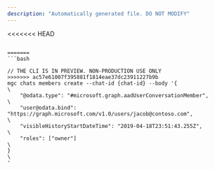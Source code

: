 ```yaml
---
description: "Automatically generated file. DO NOT MODIFY"
---
```


<<<<<<< HEAD
```cli

=======
```bash

// THE CLI IS IN PREVIEW. NON-PRODUCTION USE ONLY
>>>>>>> ac57e61007f395881f1814eae37dc23911227b9b
mgc chats members create --chat-id {chat-id} --body '{\
    "@odata.type": "#microsoft.graph.aadUserConversationMember",\
    "user@odata.bind": "https://graph.microsoft.com/v1.0/users/jacob@contoso.com",\
    "visibleHistoryStartDateTime": "2019-04-18T23:51:43.255Z",\
    "roles": ["owner"]\
}\
'

```